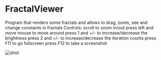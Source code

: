 # FractalViewer
Program that renders some fractals and allows to drag, zoom, see and change constants in fractals
Controls:
  scroll to zoom in/out
  press left and move mouse to move around
  press 1 and +/- to increase/decrease the brightness
  press 2 and +/- to increase/decrease the iteration counts
  press F11 to go fullscreen
  press F12 to take a screenshot
  
  ![shot](https://user-images.githubusercontent.com/57834711/178148793-67d2cebc-3dcc-4694-b150-72bba6a93718.png)
